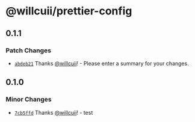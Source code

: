# @willcuii/prettier-config

## 0.1.1

### Patch Changes

- [`abdeb21`](https://github.com/willcuii/turborepo-design-library-template/commit/abdeb21c1267ce95acc4bd63c40805a58ff9ac24) Thanks [@willcuii](https://github.com/willcuii)! - Please enter a summary for your changes.

## 0.1.0

### Minor Changes

- [`7cb5ffd`](https://github.com/willcuii/turborepo-design-library-template/commit/7cb5ffd6800bc91f2bc7bd7deb639cab1f1e3afc) Thanks [@willcuii](https://github.com/willcuii)! - test
